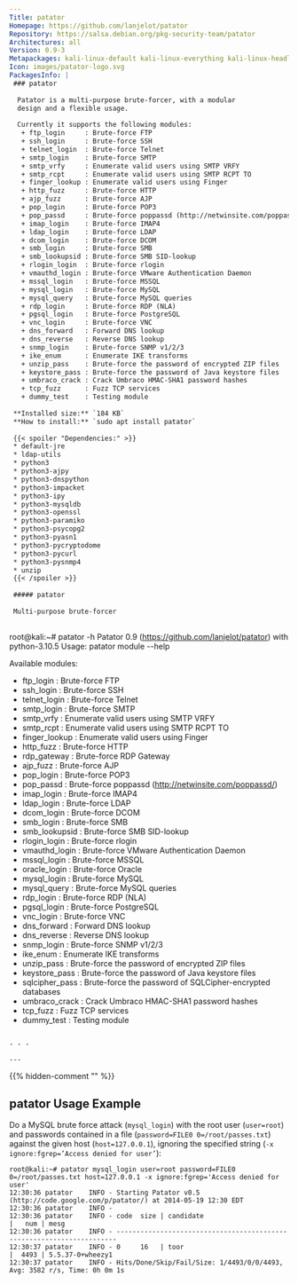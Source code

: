 ```yaml
---
Title: patator
Homepage: https://github.com/lanjelot/patator
Repository: https://salsa.debian.org/pkg-security-team/patator
Architectures: all
Version: 0.9-3
Metapackages: kali-linux-default kali-linux-everything kali-linux-headless kali-linux-large kali-tools-passwords kali-tools-web 
Icon: images/patator-logo.svg
PackagesInfo: |
 ### patator
 
  Patator is a multi-purpose brute-forcer, with a modular
  design and a flexible usage.
   
  Currently it supports the following modules:
   + ftp_login     : Brute-force FTP
   + ssh_login     : Brute-force SSH
   + telnet_login  : Brute-force Telnet
   + smtp_login    : Brute-force SMTP
   + smtp_vrfy     : Enumerate valid users using SMTP VRFY
   + smtp_rcpt     : Enumerate valid users using SMTP RCPT TO
   + finger_lookup : Enumerate valid users using Finger
   + http_fuzz     : Brute-force HTTP
   + ajp_fuzz      : Brute-force AJP
   + pop_login     : Brute-force POP3
   + pop_passd     : Brute-force poppassd (http://netwinsite.com/poppassd/)
   + imap_login    : Brute-force IMAP4
   + ldap_login    : Brute-force LDAP
   + dcom_login    : Brute-force DCOM
   + smb_login     : Brute-force SMB
   + smb_lookupsid : Brute-force SMB SID-lookup
   + rlogin_login  : Brute-force rlogin
   + vmauthd_login : Brute-force VMware Authentication Daemon
   + mssql_login   : Brute-force MSSQL
   + mysql_login   : Brute-force MySQL
   + mysql_query   : Brute-force MySQL queries
   + rdp_login     : Brute-force RDP (NLA)
   + pgsql_login   : Brute-force PostgreSQL
   + vnc_login     : Brute-force VNC
   + dns_forward   : Forward DNS lookup
   + dns_reverse   : Reverse DNS lookup
   + snmp_login    : Brute-force SNMP v1/2/3
   + ike_enum      : Enumerate IKE transforms
   + unzip_pass    : Brute-force the password of encrypted ZIP files
   + keystore_pass : Brute-force the password of Java keystore files
   + umbraco_crack : Crack Umbraco HMAC-SHA1 password hashes
   + tcp_fuzz      : Fuzz TCP services
   + dummy_test    : Testing module
 
 **Installed size:** `184 KB`  
 **How to install:** `sudo apt install patator`  
 
 {{< spoiler "Dependencies:" >}}
 * default-jre
 * ldap-utils
 * python3
 * python3-ajpy
 * python3-dnspython
 * python3-impacket
 * python3-ipy
 * python3-mysqldb
 * python3-openssl
 * python3-paramiko
 * python3-psycopg2
 * python3-pyasn1
 * python3-pycryptodome
 * python3-pycurl
 * python3-pysnmp4
 * unzip
 {{< /spoiler >}}
 
 ##### patator
 
 Multi-purpose brute-forcer
 
 ```
 root@kali:~# patator -h
 Patator 0.9 (https://github.com/lanjelot/patator) with python-3.10.5
 Usage: patator module --help
 
 Available modules:
   + ftp_login     : Brute-force FTP
   + ssh_login     : Brute-force SSH
   + telnet_login  : Brute-force Telnet
   + smtp_login    : Brute-force SMTP
   + smtp_vrfy     : Enumerate valid users using SMTP VRFY
   + smtp_rcpt     : Enumerate valid users using SMTP RCPT TO
   + finger_lookup : Enumerate valid users using Finger
   + http_fuzz     : Brute-force HTTP
   + rdp_gateway   : Brute-force RDP Gateway
   + ajp_fuzz      : Brute-force AJP
   + pop_login     : Brute-force POP3
   + pop_passd     : Brute-force poppassd (http://netwinsite.com/poppassd/)
   + imap_login    : Brute-force IMAP4
   + ldap_login    : Brute-force LDAP
   + dcom_login    : Brute-force DCOM
   + smb_login     : Brute-force SMB
   + smb_lookupsid : Brute-force SMB SID-lookup
   + rlogin_login  : Brute-force rlogin
   + vmauthd_login : Brute-force VMware Authentication Daemon
   + mssql_login   : Brute-force MSSQL
   + oracle_login  : Brute-force Oracle
   + mysql_login   : Brute-force MySQL
   + mysql_query   : Brute-force MySQL queries
   + rdp_login     : Brute-force RDP (NLA)
   + pgsql_login   : Brute-force PostgreSQL
   + vnc_login     : Brute-force VNC
   + dns_forward   : Forward DNS lookup
   + dns_reverse   : Reverse DNS lookup
   + snmp_login    : Brute-force SNMP v1/2/3
   + ike_enum      : Enumerate IKE transforms
   + unzip_pass    : Brute-force the password of encrypted ZIP files
   + keystore_pass : Brute-force the password of Java keystore files
   + sqlcipher_pass : Brute-force the password of SQLCipher-encrypted databases
   + umbraco_crack : Crack Umbraco HMAC-SHA1 password hashes
   + tcp_fuzz      : Fuzz TCP services
   + dummy_test    : Testing module
 ```
 
 - - -
 
---
```

{{% hidden-comment "<!--Do not edit anything above this line-->" %}}

## patator Usage Example

Do a MySQL brute force attack (`mysql_login`) with the root user (`user=root`) and passwords contained in a file (`password=FILE0 0=/root/passes.txt`) against the given host (`host=127.0.0.1`), ignoring the specified string (`-x ignore:fgrep=’Access denied for user’`):

```
root@kali:~# patator mysql_login user=root password=FILE0 0=/root/passes.txt host=127.0.0.1 -x ignore:fgrep='Access denied for user'
12:30:36 patator    INFO - Starting Patator v0.5 (http://code.google.com/p/patator/) at 2014-05-19 12:30 EDT
12:30:36 patator    INFO -
12:30:36 patator    INFO - code  size | candidate                          |   num | mesg
12:30:36 patator    INFO - ----------------------------------------------------------------------
12:30:37 patator    INFO - 0     16   | toor                               |  4493 | 5.5.37-0+wheezy1
12:30:37 patator    INFO - Hits/Done/Skip/Fail/Size: 1/4493/0/0/4493, Avg: 3582 r/s, Time: 0h 0m 1s
```
